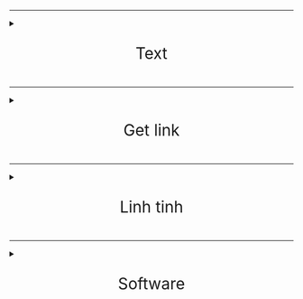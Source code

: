 ***

<details><summary><span style="font-size:2em;"><p align="center">Text</p></span></summary>

<p><a href="http://txt.do/53bv4" target="_blank">http://txt.do/53bv4</a></p>

<p><a href="https://github.com/meav/meav.github.io" target="_blank">https://github.com/meav/meav.github.io</a></p>

<p><a href="https://github.com/meav/text" target="_blank">https://github.com/meav/text</a></p>

<p><a href="https://github.com/meav/text/releases/latest" target="_blank">https://github.com/meav/text/releases/latest</a></p>

</details>

***

<details><summary><span style="font-size:2em;"><p align="center">Get link</p></span></summary>

<p><a href="https://linksvip.net/" target="_blank">https://linksvip.net/</a></p>

<p><a href="http://taive.cf/" target="_blank">http://taive.cf/</a></p>

</details>

***

<details><summary><span style="font-size:2em;"><p align="center">Linh tinh</p></span></summary>

<details><summary><span style="font-size:1.2em;"> Milan</span></summary>

<p></p>

<p><a href="https://www.fullmatchesandshows.com/" target="_blank">https://www.fullmatchesandshows.com/</a></p>

<p><a href="http://www.replaymatches.com/" target="_blank">http://www.replaymatches.com/</a></p>

<p><a href="https://www.google.com/search?q=ac+milan#sie=t;/m/011v3;2;/m/03zv9;mt;fp;1;;" target="_blank">https://www.google.com/search?q=ac+milan#sie=t;/m/011v3;2;/m/03zv9;mt;fp;1;;</a></p>

<p><a href="https://www.fotmob.com/teams/8564/fixtures/" target="_blank">https://www.fotmob.com/teams/8564/fixtures/</a></p>

<p><a href="https://www.transfermarkt.com/ac-mailand/alletransfers/verein/5" target="_blank">https://www.transfermarkt.com/ac-mailand/alletransfers/verein/5</a></p>

**

</details>

<p></p>

<details><summary><span style="font-size:1.2em;"> Sport Livestream</span></summary>
  
<p></p>

<p><a href="https://www.footybite.com" target="_blank">https://www.footybite.com</a></p>

<p><a href="https://acelisting.in/" target="_blank">https://acelisting.in/</a></p>

<p><a href="gg.gg/8zy29" target="_blank">gg.gg/8zy29</a></p>

**

</details>

<p></p>

<p><a href="http://www.mappedometer.com" target="_blank">http://www.mappedometer.com</a></p>

<p><a href="http://www.oxfordlearnersdictionaries.com" target="_blank">http://www.oxfordlearnersdictionaries.com</a></p>

<p><a href="https://www.rabb.it/" target="_blank">https://www.rabb.it/</a></p>

<p><a href="http://mirror.ufs.ac.za/" target="_blank">http://mirror.ufs.ac.za/</a></p>

<p><a href="https://sourceforge.net/projects/thumbapps/files/" target="_blank">https://sourceforge.net/projects/thumbapps/files/</a></p>

<p><a href="http://www.fakenamegenerator.com/" target="_blank">http://www.fakenamegenerator.com/</a></p>

<p><a href="https://login.teamviewer.com/connect/Flash" target="_blank">https://login.teamviewer.com/connect/Flash</a></p>

<p><a href="http://sachxua.net/forum/index.php?topic=16946.0" target="_blank">http://sachxua.net/forum/index.php?topic=16946.0</a></p>

<p><a href="http://thuvienphapluat.vn/" target="_blank">http://thuvienphapluat.vn/</a></p>

<p><a href="https://www.giaiphapexcel.com/diendan/forums/" target="_blank">https://www.giaiphapexcel.com/diendan/forums/</a></p>

<details><summary><span style="font-size:1.2em;"> Phim</span></summary>

<p></p>

<p><a href="https://www.fshare.vn/folder/RNN23YCG3Q8L" target="_blank">https://www.fshare.vn/folder/RNN23YCG3Q8L</a></p>

<p><a href="https://traibap.wordpress.com/2011/06/08/76/" target="_blank">https://traibap.wordpress.com/2011/06/08/76/</a></p>

<p><a href="http://www.boxofficemojo.com/franchises/chart/?id=starwars.htm" target="_blank">http://www.boxofficemojo.com/franchises/chart/?id=starwars.htm</a></p>

<p><a href="http://www.boxofficemojo.com/franchises/chart/?id=avengers.htm" target="_blank">http://www.boxofficemojo.com/franchises/chart/?id=avengers.htm</a></p>

**

</details>

<p></p>

<details><summary><span style="font-size:1.2em;"> Nhac</span></summary>

<p></p>

<p><a href="http://itdmusic.me/" target="_blank">http://itdmusic.me/</a></p>

<p><a href="https://ifxd.bid/" target="_blank">https://ifxd.bid/</a></p>

<p><a href="http://www.jpopflac.com/" target="_blank">http://www.jpopflac.com/</a></p>

<p><a href="http://digitalk7.com/" target="_blank">http://digitalk7.com/</a></p>

<p><a href="https://ketnoidamme.vn/threads/tong-hop-nhung-ca-khuc-nhac-hoa-hay-nhat.1460/" target="_blank">https://ketnoidamme.vn/threads/tong-hop-nhung-ca-khuc-nhac-hoa-hay-nhat.1460/</a></p>

<p><a href="https://tieba.baidu.com/p/4100164746" target="_blank">https://tieba.baidu.com/p/4100164746</a></p>

<p>Pass:oricon</p>

<p><a href="http://tieba.baidu.com/p/4157572241" target="_blank">http://tieba.baidu.com/p/4157572241</a></p>

<p><a href="http://www.162wp.com/yinle/2014-12-23/7915.html" target="_blank">http://www.162wp.com/yinle/2014-12-23/7915.html</a></p>

**

</details>

<p></p>

<details><summary><span style="font-size:1.2em;"> ebook</span></summary>

<p></p>

<p><a href="http://www.ebook777.com/" target="_blank">http://www.ebook777.com/</a></p>

<p><a href="https://www.facebook.com/hashtag/ebolicebook" target="_blank">https://www.facebook.com/hashtag/ebolicebook</a></p>

<p><a href="https://www.facebook.com/hashtag/ebolicelite" target="_blank">https://www.facebook.com/hashtag/ebolicelite</a></p>

<p><a href="https://www.wattpad.com/user/gabriel931000" target="_blank">https://www.wattpad.com/user/gabriel931000</a></p>

<details><summary><span style="font-size:1.2em;"> tve-4u</span></summary>

<p></p>

<p><a href="http://tve-4u.org/threads/bo-gia-mario-puzo-doan-tu-huyen-trinh-huy-ninh.27205/" target="_blank">http://tve-4u.org/threads/bo-gia-mario-puzo-doan-tu-huyen-trinh-huy-ninh.27205/</a></p>

<p><a href="http://tve-4u.org/threads/den-khong-hat-bong-watanabe-junichi-tu-sach-tinh-hoa-van-hoc.9656/" target="_blank">http://tve-4u.org/threads/den-khong-hat-bong-watanabe-junichi-tu-sach-tinh-hoa-van-hoc.9656/</a></p>

<p><a href="http://tve-4u.org/threads/thanh-tri-archibald-joseph-cronin.10120/" target="_blank">http://tve-4u.org/threads/thanh-tri-archibald-joseph-cronin.10120/</a></p>

<p><a href="http://tve-4u.org/threads/thay-lang-tadeusz-dolega-mostowicz.14248/" target="_blank">http://tve-4u.org/threads/thay-lang-tadeusz-dolega-mostowicz.14248/</a></p>

**

</details>

</details>

<p></p>

<details><summary><span style="font-size:1.2em;"> Celtic Woman</span></summary>

<p></p>

<p><a href="http://tieba.baidu.com/p/3840006456" target="_blank">http://tieba.baidu.com/p/3840006456</a></p>

<p><a href="http://tieba.baidu.com/p/3263526797" target="_blank">http://tieba.baidu.com/p/3263526797</a></p>

<p><a href="http://tieba.baidu.com/p/2741106090" target="_blank">http://tieba.baidu.com/p/2741106090</a></p>

<p><a href="http://tieba.baidu.com/p/4853103946" target="_blank">http://tieba.baidu.com/p/4853103946</a></p>

<p><a href="https://www.fshare.vn/file/T60H1HW3BT" target="_blank">https://www.fshare.vn/file/T60H1HW3BT</a></p>

<p><a href="https://www.fshare.vn/file/3J88719XM4EEJ73" target="_blank">https://www.fshare.vn/file/3J88719XM4EEJ73</a></p>

</details>

</details>

***

<details><summary><span style="font-size:2em;"><p align="center">Software</p></span></summary>

<p><a href="https://docs.google.com/spreadsheets/d/1o5dmOw8jBCVGxFmlMOsKgoIKULMY7tk-TCSz67IJMc4/pubhtml#" target="_blank">https://docs.google.com/spreadsheets/d/1o5dmOw8jBCVGxFmlMOsKgoIKULMY7tk-TCSz67IJMc4/pubhtml#</a></p>

<p><a href="https://cloud.mail.ru/public/Mv44/8Srx3zLUZ/Windows%2010%20IoT%20Core%2C%20Version%201809%20-%20MSDN/" target="_blank">https://cloud.mail.ru/public/Mv44/8Srx3zLUZ/Windows%2010%20IoT%20Core%2C%20Version%201809%20-%20MSDN/</a></p>

<details><summary><span style="font-size:1.2em;"> Task Scheduler</span></summary>

<p></p>

<p>C:\Users\aa\Documents\WW1\ConEmuPack.171025\ConEmu.exe /MIN /Title ConEmu</p>

<p>Fan case.bat</p>

<p>@Echo off</p>

<p>cmd.exe /c start /min "" "C:\Windows\notepad.exe" "C:\Users\a\Documents\(Empty)\WW\Fan case.txt"</p>

<p>explorer "D:\Me Doanh\TH Tu Liem"</p>

<p><a href="https://social.technet.microsoft.com/Forums/windows/en-US/0462579d-780a-460a-befd-90f755e902aa/how-to-schedule-a-task-on-resume-from-sleep?forum=itprovistaapps" target="_blank">https://social.technet.microsoft.com/Forums/windows/en-US/0462579d-780a-460a-befd-90f755e902aa/how-to-schedule-a-task-on-resume-from-sleep?forum=itprovistaapps</a></p>

<p>Triggers</p>

<p>Begin the task: "On an event"</p>

<p>Log: System</p>

<p>Source: Power-Troubleshooter</p>

<p>Event ID: 1</p>

**

</details>

<p></p>

<details><summary><span style="font-size:1.2em;"> ConEmu</span></summary>

<p></p>

<p><a href="https://github.com/Maximus5/ConEmu" target="_blank">https://github.com/Maximus5/ConEmu</a></p>

<p><a href="https://github.com/Maximus5/ConEmu/issues/1120" target="_blank">https://github.com/Maximus5/ConEmu/issues/1120</a></p>

<details><summary><span style="font-size:1.2em;"> Tweaking the CmdInit.cmd file:</span></summary>

<p></p>

<p>Remove this: set ConEmuPrompt0=$E[m$E[32m$E]9;8;"USERNAME"$E\@$E]9;8;"COMPUTERNAME"$E\$S</p>

<p>Edit last line to: PROMPT $E[23B$E[23A%ConEmuPrompt1%%ConEmuPrompt2%%ConEmuPrompt3%</p>

**

</details>

<p></p>

<p><a href="https://github.com/joonro/ConEmu-Color-Themes/blob/master/themes/monokai.xml" target="_blank">https://github.com/joonro/ConEmu-Color-Themes/blob/master/themes/monokai.xml</a></p>

<p>chcp utf-8</p>

<p>alias e="C:\Users\aa\Documents\WW1\CubicExplorerPortable\CubicExplorerPortable.exe" $*</p>

**

</details>

<p></p>

<p><a href="https://github.com/vatterspun/cubicexplorer" target="_blank">https://github.com/vatterspun/cubicexplorer</a></p>

<p><a href="http://www.ltr-data.se/opencode.html/#ImDisk" target="_blank">http://www.ltr-data.se/opencode.html/#ImDisk</a></p>

<p><a href="https://sourceforge.net/projects/imdisk-toolkit/" target="_blank">https://sourceforge.net/projects/imdisk-toolkit/</a></p>

<p><a href="http://www.mitec.cz/tmx.html" target="_blank">http://www.mitec.cz/tmx.html</a></p>

<p><a href="http://www.hexagora.com/en_dw_davperf.asp" target="_blank">http://www.hexagora.com/en_dw_davperf.asp</a></p>

<p><a href="http://www.bandisoft.com/honeyview/" target="_blank">http://www.bandisoft.com/honeyview/</a></p>

<p><a href="https://geekuninstaller.com/download" target="_blank">https://geekuninstaller.com/download</a></p>

</details>
